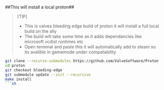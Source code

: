 ##This will install a local proton##
>[TIP]
> + This is valves bleeding edge build of proton it will install a full local build on the ally 
> + The build will take some time as it adds dependancies like microsoft vcdist runtimes etc 
> + Open terminal and paste this  it will automatically add to steam so its avalible in gamemode under compatability

```sh
git clone --recurse-submodules https://github.com/ValveSoftware/Proton.git proton
cd proton
git checkout bleeding-edge
git submodule update --init --recursive
make install
```sh
